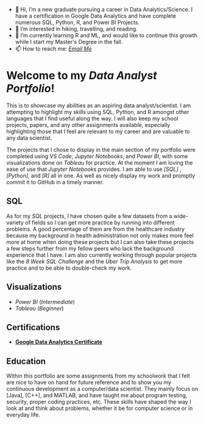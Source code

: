 - 👋 Hi, I’m a new graduate pursuing a career in Data Analytics/Science. I have a certification in Google Data Analytics and have complete numerous SQL, Python, R, and Power BI Projects.
- 👀 I’m interested in hiking, travelling, and reading.
- 🌱 I’m currently learning R and ML, and would like to continue this growth while I start my Master's Degree in the fall.
- 📫 How to reach me: *<a href="mailto:bailey.davidson@snhu.edu">Email Me</a>*

<!---
bdavidson16/bdavidson16 is a ✨ special ✨ repository because its `README.md` (this file) appears on your GitHub profile.
You can click the Preview link to take a look at your changes.
--->
# Welcome to my *Data Analyst Portfolio*!

This is to showcase my abilities as an aspiring data analyst/scientist. I am attempting to highlight my skills using SQL, Python, and R amongst other languages that I find useful along the way. I will also keep my school projects, papers, and any other assignments available, especially highlighting those that I feel are relevant to my career and are valuable to any data scientist.

The projects that I chose to display in the main section of my portfolio were completed using *VS Code*, *Jupyter Notebooks*, and *Power BI*, with some visualizations done on *Tableau* for practice. At the moment I am loving the ease of use that *Jupyter Notebooks* provides. I am able to use *[SQL]* ,*[Python]*, and *[R]* all in one. As well as nicely display my work and promptly commit it to GitHub in a timely manner.

## SQL
As for my *SQL* projects, I have chosen quite a few datasets from a wide-variety of fields so I can get more practice by running into different problems. A good percentage of them are from the healthcare industry because my background in health administration not only makes more feel more at home when doing these projects but I can also take these projects a few steps further from my fellow peers who lack the background experience that I have. I am also currently working through popular projects like the *8 Week SQL Challenge* and the *Uber Trip Analysis* to get more practice and to be able to double-check my work. 

## Visualizations

  - *Power BI* (*Intermediate*)
  - *Tableau* (*Beginner*)

## Certifications

  - **[Google Data Analytics Certificate](https://coursera.org/share/cca622b30550567720b3a148c4231f77)**

## Education
Within this portfolio are some assignments from my schoolwork that I felt are nice to have on hand for future reference and to show you my continuous development as a computer/data scientist. They mainly focus on [Java], [C++], and MATLAB, and have taught me about program testing, security, proper coding practices, etc. These skills have shaped the way I look at and think about problems, whether it be for computer science or in everyday life.
